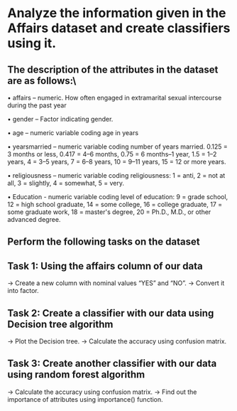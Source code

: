 # Analyze the information given in the Affairs dataset and create classifiers using it.
## The description of the attributes in the dataset are as follows:\
• affairs – numeric. How often engaged in extramarital sexual 
intercourse during the past year

• gender – Factor indicating gender.

• age – numeric variable coding age in years

• yearsmarried – numeric variable coding number of years married.
0.125 = 3 months or less, 0.417 = 4–6 months, 0.75 = 6 months–1 
year, 1.5 = 1–2 years, 4 = 3–5 years, 7 = 6–8 years, 10 = 9–11 years, 15 
= 12 or more years.

• religiousness – numeric variable coding religiousness: 1 = anti, 2 = not 
at all, 3 = slightly, 4 = somewhat, 5 = very.

• Education - numeric variable coding level of education: 9 = grade 
school, 12 = high school graduate, 14 = some college, 16 = college 
graduate, 17 = some graduate work, 18 = master's degree, 20 = Ph.D., 
M.D., or other advanced degree.

## Perform the following tasks on the dataset
## Task 1: Using the affairs column of our data
-> Create a new column with nominal values “YES” and “NO”.
-> Convert it into factor.
## Task 2: Create a classifier with our data using Decision tree algorithm
-> Plot the Decision tree.
-> Calculate the accuracy using confusion matrix.
## Task 3: Create another classifier with our data using random forest algorithm
-> Calculate the accuracy using confusion matrix.
-> Find out the importance of attributes using importance() function.
